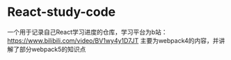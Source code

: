 # React-study-code
一个用于记录自己React学习进度的仓库，学习平台为b站：https://www.bilibili.com/video/BV1wy4y1D7JT
主要为webpack4的内容，并讲解了部分webpack5的知识点
